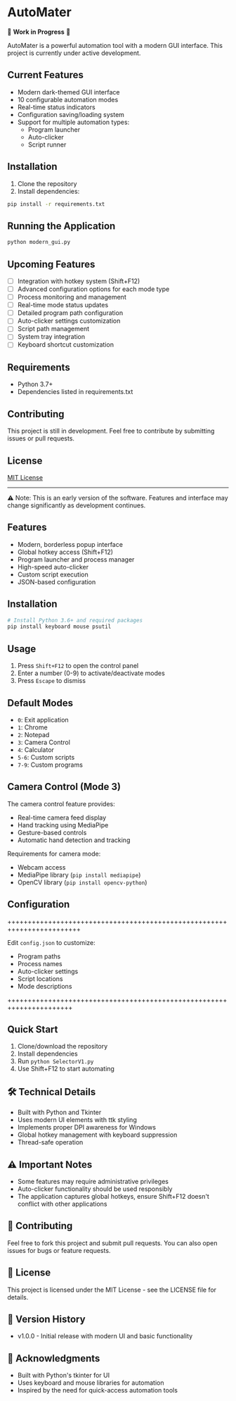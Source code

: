 # AutoMater

🚧 **Work in Progress** 🚧

AutoMater is a powerful automation tool with a modern GUI interface. This project is currently under active development.

## Current Features
- Modern dark-themed GUI interface
- 10 configurable automation modes
- Real-time status indicators
- Configuration saving/loading system
- Support for multiple automation types:
  - Program launcher
  - Auto-clicker
  - Script runner

## Installation
1. Clone the repository
2. Install dependencies:
```bash
pip install -r requirements.txt
```

## Running the Application
```bash
python modern_gui.py
```

## Upcoming Features
- [ ] Integration with hotkey system (Shift+F12)
- [ ] Advanced configuration options for each mode type
- [ ] Process monitoring and management
- [ ] Real-time mode status updates
- [ ] Detailed program path configuration
- [ ] Auto-clicker settings customization
- [ ] Script path management
- [ ] System tray integration
- [ ] Keyboard shortcut customization

## Requirements
- Python 3.7+
- Dependencies listed in requirements.txt

## Contributing
This project is still in development. Feel free to contribute by submitting issues or pull requests.

## License
[MIT License](LICENSE)

---
⚠️ Note: This is an early version of the software. Features and interface may change significantly as development continues.

## Features

- Modern, borderless popup interface
- Global hotkey access (Shift+F12)
- Program launcher and process manager
- High-speed auto-clicker
- Custom script execution
- JSON-based configuration

## Installation

```bash
# Install Python 3.6+ and required packages
pip install keyboard mouse psutil
```

## Usage

1. Press `Shift+F12` to open the control panel
2. Enter a number (0-9) to activate/deactivate modes
3. Press `Escape` to dismiss

## Default Modes

- `0`: Exit application
- `1`: Chrome
- `2`: Notepad
- `3`: Camera Control
- `4`: Calculator
- `5-6`: Custom scripts
- `7-9`: Custom programs

## Camera Control (Mode 3)

The camera control feature provides:
- Real-time camera feed display
- Hand tracking using MediaPipe
- Gesture-based controls
- Automatic hand detection and tracking

Requirements for camera mode:
- Webcam access
- MediaPipe library (`pip install mediapipe`)
- OpenCV library (`pip install opencv-python`)

## Configuration

++++++++++++++++++++++++++++++++++++++++++++++++++++++++++++++++++++++++

Edit `config.json` to customize:
- Program paths
- Process names
- Auto-clicker settings
- Script locations
- Mode descriptions

++++++++++++++++++++++++++++++++++++++++++++++++++++++++++++++++++++++

## Quick Start

1. Clone/download the repository
2. Install dependencies
3. Run `python SelectorV1.py`
4. Use Shift+F12 to start automating

## 🛠️ Technical Details

- Built with Python and Tkinter
- Uses modern UI elements with ttk styling
- Implements proper DPI awareness for Windows
- Global hotkey management with keyboard suppression
- Thread-safe operation

## ⚠️ Important Notes

- Some features may require administrative privileges
- Auto-clicker functionality should be used responsibly
- The application captures global hotkeys, ensure Shift+F12 doesn't conflict with other applications

## 🤝 Contributing

Feel free to fork this project and submit pull requests. You can also open issues for bugs or feature requests.

## 📜 License

This project is licensed under the MIT License - see the LICENSE file for details.

## 🔄 Version History

- v1.0.0 - Initial release with modern UI and basic functionality

## 🙏 Acknowledgments

- Built with Python's tkinter for UI
- Uses keyboard and mouse libraries for automation
- Inspired by the need for quick-access automation tools




